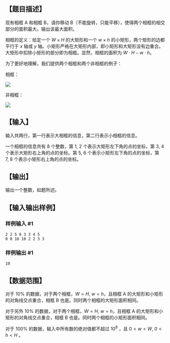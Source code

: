 ## 【题目描述】

现有相框 A 和相框 B，请你移动 B（不能旋转，只能平移），使得两个相框的相交部分的面积最大。输出该最大面积。

相框的定义：给定一个 $W\times H$ 的大矩形和一个 $w\times h$ 的小矩形，两个矩形的边都平行于 $x$ 轴或 $y$ 轴。小矩形严格在大矩形内部，即小矩形和大矩形没有边重合。大矩形中扣除小矩形的部分即为相框。显然，相框的面积为 $W\cdot H-w\cdot h$。

为了更好地理解，我们提供两个相框和两个非相框的例子：

相框：

![](https://molmin.github.io/problem/6/pic1.png)

非相框：

![](https://molmin.github.io/problem/6/pic2.png)

## 【输入】

输入共两行，第一行表示大相框的信息，第二行表示小相框的信息。

一个相框的信息共有 $8$ 个整数，第 $1,\ 2$ 个表示大矩形左下角的点的坐标，第 $3,\ 4$ 个表示大矩形右上角的点的坐标。第 $5,\ 6$ 个表示小矩形左下角的点的坐标，第 $7,\ 8$ 个表示小矩形右上角的点的坐标。

## 【输出】

输出一个整数，如题所述。

## 【输入输出样例】

### 样例输入 #1

```
2 2 5 6 3 3 4 5
0 0 10 10 2 2 3 3
```

### 样例输出 #1

```
10
```

## 【数据范围】

对于 $10\%$ 的数据，对于两个相框，$W=H,\ w=h$，且相框 A 的大矩形和小矩形的对角线交点重合，相框 B 也是。同时两个相框的大矩形面积相同。

对于另外 $10\%$ 的数据，对于两个相框，$W=H,\ w=h$，且相框 A 的大矩形和小矩形的对角线交点重合，相框 B 也是。同时两个相框的小矩形面积相同。

对于 $100\%$ 的数据，输入中所有数的绝对值都不超过 $10^8$ ，且 $0<w<W,\ 0<h<H$ 。

